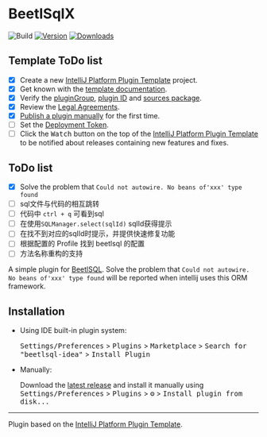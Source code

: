 # BeetlSqlX

![Build](https://github.com/DogSunny/beetlsql-idea/workflows/Build/badge.svg)
[![Version](https://img.shields.io/jetbrains/plugin/v/com.github.dogsunny.beetlsqlidea.svg)](https://plugins.jetbrains.com/plugin/PLUGIN_ID)
[![Downloads](https://img.shields.io/jetbrains/plugin/d/com.github.dogsunny.beetlsqlidea.svg)](https://plugins.jetbrains.com/plugin/PLUGIN_ID)

## Template ToDo list
- [x] Create a new [IntelliJ Platform Plugin Template][template] project.
- [x] Get known with the [template documentation][template].
- [x] Verify the [pluginGroup](/gradle.properties), [plugin ID](/src/main/resources/META-INF/plugin.xml) and [sources package](/src/main/kotlin).
- [x] Review the [Legal Agreements](https://plugins.jetbrains.com/docs/marketplace/legal-agreements.html).
- [x] [Publish a plugin manually](https://plugins.jetbrains.com/docs/intellij/publishing-plugin.html?from=IJPluginTemplate) for the first time.
- [ ] Set the [Deployment Token](https://plugins.jetbrains.com/docs/marketplace/plugin-upload.html).
- [ ] Click the <kbd>Watch</kbd> button on the top of the [IntelliJ Platform Plugin Template][template] to be notified about releases containing new features and fixes.

## ToDo list
- [x] Solve the problem that `Could not autowire. No beans of'xxx' type found`
- [ ] sql文件与代码的相互跳转
- [ ] 代码中 `ctrl + q` 可看到sql
- [ ] 在使用`SQLManager.select(sqlId)` sqlId获得提示
- [ ] 在找不到对应的sqlId时提示，并提供快速修复功能
- [ ] 根据配置的 Profile 找到 beetlsql 的配置
- [ ] 方法名称重构的支持
<!-- Plugin description -->
A simple plugin for [BeetlSQL](https://gitee.com/xiandafu/beetlsql). Solve the problem that `Could not autowire. No beans of'xxx' type found` will be reported when intellij uses this ORM framework.
<!-- Plugin description end -->

## Installation

- Using IDE built-in plugin system:
  
  <kbd>Settings/Preferences</kbd> > <kbd>Plugins</kbd> > <kbd>Marketplace</kbd> > <kbd>Search for "beetlsql-idea"</kbd> >
  <kbd>Install Plugin</kbd>
  
- Manually:

  Download the [latest release](https://github.com/DogSunny/beetlsql-idea/releases/latest) and install it manually using
  <kbd>Settings/Preferences</kbd> > <kbd>Plugins</kbd> > <kbd>⚙️</kbd> > <kbd>Install plugin from disk...</kbd>


---
Plugin based on the [IntelliJ Platform Plugin Template][template].

[template]: https://github.com/JetBrains/intellij-platform-plugin-template
